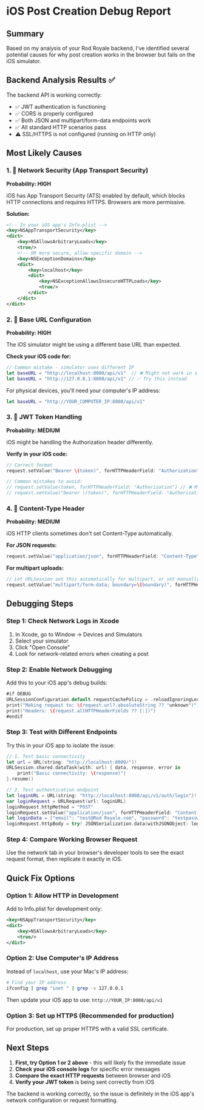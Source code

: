 # iOS Post Creation Debug Report

## Summary
Based on my analysis of your Rod Royale backend, I've identified several potential causes for why post creation works in the browser but fails on the iOS simulator.

## Backend Analysis Results ✅

The backend API is working correctly:
- ✅ JWT authentication is functioning
- ✅ CORS is properly configured
- ✅ Both JSON and multipart/form-data endpoints work
- ✅ All standard HTTP scenarios pass
- ⚠️ SSL/HTTPS is not configured (running on HTTP only)

## Most Likely Causes

### 1. 🔐 **Network Security (App Transport Security)**
**Probability: HIGH**

iOS has App Transport Security (ATS) enabled by default, which blocks HTTP connections and requires HTTPS. Browsers are more permissive.

**Solution:**
```xml
<!-- In your iOS app's Info.plist -->
<key>NSAppTransportSecurity</key>
<dict>
    <key>NSAllowsArbitraryLoads</key>
    <true/>
    <!-- OR more secure, allow specific domain -->
    <key>NSExceptionDomains</key>
    <dict>
        <key>localhost</key>
        <dict>
            <key>NSExceptionAllowsInsecureHTTPLoads</key>
            <true/>
        </dict>
    </dict>
</dict>
```

### 2. 📱 **Base URL Configuration**
**Probability: HIGH**

The iOS simulator might be using a different base URL than expected.

**Check your iOS code for:**
```swift
// Common mistake - simulator uses different IP
let baseURL = "http://localhost:8000/api/v1"  // ❌ Might not work in simulator
let baseURL = "http://127.0.0.1:8000/api/v1" // ✅ Try this instead
```

For physical devices, you'll need your computer's IP address:
```swift
let baseURL = "http://YOUR_COMPUTER_IP:8000/api/v1"
```

### 3. 🔑 **JWT Token Handling**
**Probability: MEDIUM**

iOS might be handling the Authorization header differently.

**Verify in your iOS code:**
```swift
// Correct format
request.setValue("Bearer \(token)", forHTTPHeaderField: "Authorization")

// Common mistakes to avoid:
// request.setValue(token, forHTTPHeaderField: "Authorization") // ❌ Missing "Bearer "
// request.setValue("bearer \(token)", forHTTPHeaderField: "Authorization") // ❌ Wrong case
```

### 4. 📡 **Content-Type Header**
**Probability: MEDIUM**

iOS HTTP clients sometimes don't set Content-Type automatically.

**For JSON requests:**
```swift
request.setValue("application/json", forHTTPHeaderField: "Content-Type")
```

**For multipart uploads:**
```swift
// Let URLSession set this automatically for multipart, or set manually:
request.setValue("multipart/form-data; boundary=\(boundary)", forHTTPHeaderField: "Content-Type")
```

## Debugging Steps

### Step 1: Check Network Logs in Xcode
1. In Xcode, go to Window → Devices and Simulators
2. Select your simulator
3. Click "Open Console"
4. Look for network-related errors when creating a post

### Step 2: Enable Network Debugging
Add this to your iOS app's debug builds:
```swift
#if DEBUG
URLSessionConfiguration.default.requestCachePolicy = .reloadIgnoringLocalCacheData
print("Making request to: \(request.url?.absoluteString ?? "unknown")")
print("Headers: \(request.allHTTPHeaderFields ?? [:])")
#endif
```

### Step 3: Test with Different Endpoints

Try this in your iOS app to isolate the issue:

```swift
// 1. Test basic connectivity
let url = URL(string: "http://localhost:8000/")!
URLSession.shared.dataTask(with: url) { data, response, error in
    print("Basic connectivity: \(response)")
}.resume()

// 2. Test authentication endpoint
let loginURL = URL(string: "http://localhost:8000/api/v1/auth/login")!
var loginRequest = URLRequest(url: loginURL)
loginRequest.httpMethod = "POST"
loginRequest.setValue("application/json", forHTTPHeaderField: "Content-Type")
let loginData = ["email": "test@Rod Royale.com", "password": "testpassword123"]
loginRequest.httpBody = try! JSONSerialization.data(withJSONObject: loginData)
```

### Step 4: Compare Working Browser Request

Use the network tab in your browser's developer tools to see the exact request format, then replicate it exactly in iOS.

## Quick Fix Options

### Option 1: Allow HTTP in Development
Add to Info.plist for development only:
```xml
<key>NSAppTransportSecurity</key>
<dict>
    <key>NSAllowsArbitraryLoads</key>
    <true/>
</dict>
```

### Option 2: Use Computer's IP Address
Instead of `localhost`, use your Mac's IP address:
```bash
# Find your IP address
ifconfig | grep "inet " | grep -v 127.0.0.1
```

Then update your iOS app to use: `http://YOUR_IP:8000/api/v1`

### Option 3: Set up HTTPS (Recommended for production)
For production, set up proper HTTPS with a valid SSL certificate.

## Next Steps

1. **First, try Option 1 or 2 above** - this will likely fix the immediate issue
2. **Check your iOS console logs** for specific error messages
3. **Compare the exact HTTP requests** between browser and iOS
4. **Verify your JWT token** is being sent correctly from iOS

The backend is working correctly, so the issue is definitely in the iOS app's network configuration or request formatting.
